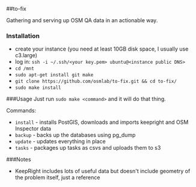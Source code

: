 ##to-fix

Gathering and serving up OSM QA data in an actionable way.

### Installation
- create your instance (you need at least 10GB disk space, I usually use c3.large)
- log in: `ssh -i ~/.ssh/<your key.pem> ubuntu@<instance public DNS>`
- `cd /mnt`
- `sudo apt-get install git make`
- `git clone https://github.com/osmlab/to-fix.git && cd to-fix/`
- `sudo make install`

###Usage
Just run `sudo make <command>` and it will do that thing.

Commands:
- `install` - installs PostGIS, downloads and imports keepright and OSM Inspector data
- `backup` - backs up the databases using pg_dump
- `update` - updates everything in place
- `tasks` - packages up tasks as csvs and uploads them to s3

###Notes
- KeepRight includes lots of useful data but doesn't include geometry of the 
problem itself, just a reference
